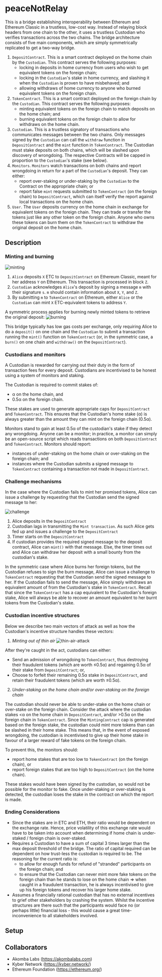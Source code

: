 # peaceNotRelay

This is a bridge establishing interoperability between Ethereum and Ethereum Classic in a trustless, low-cost way. Instead of relaying block headers from one chain to the other, it uses a trustless Custodian who verifies transactions across the two chains.  The bridge architecture consists of five main components, which are simply symmetrically replicated to get a two-way bridge.

1. `DepositContract`. This is a smart contract deployed on the home chain by the `Custodian`. This contract serves the following purposes:
    - locking in deposits in home currency from users who wish to get equivalent tokens on the foreign chain;
    - locking in the `Custodian`'s stake in home currency, and slashing it when the `Custodian` is proven to have misbehaved; and
    - allowing withdraws of home currency to anyone who burned equivalent tokens on the foreign chain.
2. `TokenContract`. This is a smart contract deployed on the foreign chain by the `Custodian`. This contract serves the following purposes:
    - minting equivalent tokens on the foreign chain to match deposits on the home chain; and
    - burning equivalent tokens on the foreign chain to allow for withdraws on the home chain.
3. `Custodian`. This is a trustless signatory of transactions who communicates messages between the two chains. Only messages signed by the `Custodian` can call the `withdraw` function in `DepositContract` and the `mint` function in `TokenContract`. The Custodian must stake deposits on both chains, which will be slashed upon discovery of wrongdoing. The respective Contracts will be capped in proportion to the `Custodian`'s stake (see below).
4. `Monitors`. `Monitors` watch transactions on both chains and report wrongdoing in return for a part of the `Custodian`'s deposit. They can either: 
    - report over-staking or under-staking by the `Custodian` to the Contract on the appropriate chain; or 
    - report false `mint` requests submitted to `TokenContract` (on the foreign chain) to `DepositContract`, which can itself verify the report against local transactions on the home chain.
5. `User`. The `User` deposits currency on the home chain in exchange for equivalent tokens on the foreign chain. They can trade or transfer the tokens just like any other token on the foreign chain. Anyone who owns these tokens can burn them on the `TokenContract` to withdraw the original deposit on the home chain.

## Description
### Minting and burning
![minting](images/minting.png)
1. `Alice` deposits `X` ETC to `DepositContract` on Ethereum Classic, meant for her address `Y` on Ethereum. This transaction is processed in block `Z`.
2. `Custodian` acknowledges `Alice`'s deposit by signing a message `m` with their signature `s`. `m` should contain information about `X`, `Y`, and `Z`.
3. By submitting `m` to `TokenContract` on Ethereum, either `Alice` or the `Custodian` can mint `X` ETC-equivalent tokens to address `Y`.

A symmetric process applies for burning newly minted tokens to retrieve the original deposit:
![burning](images/burning.png)

This bridge typically has low gas costs per exchange, only requiring Alice to do a `deposit()` on one chain and the `Custodian` to submit a transaction running the `mint()` function on `TokenContract` (or, in the symmetric case, a `burn()` on one chain and `withdraw()` on the `DepositContract`).

### Custodians and monitors
A Custodian is rewarded for carrying out their duty in the form of transaction fees for every deposit. Custodians are incentivised to be honest using a system of monitors and staking. 

The Custodian is required to commit stakes of:
- α on the home chain, and
- 0.5α on the foreign chain.

These stakes are used to generate appropriate caps for `DepositContract` and `TokenContract`. This ensures that the Custodian's home stake (α) is always greater than the amount they can mint on the foreign chain (0.5α).

Monitors stand to gain at least 0.5α of the custodian's stake if they detect any wrongdoing. Anyone can be a monitor; in practice, a monitor can simply be an open-source script which reads transactions on both `DepositContract` and `TokenContract`. Monitors should report:
- instances of under-staking on the home chain or over-staking on the foreign chain; and
- instances where the Custodian submits a signed message to `TokenContract` containing a transaction not made in `DepositContract`.

### Challenge mechanisms
In the case where the Custodian fails to mint her promised tokens, Alice can issue a challenge by requesting that the Custodian send the signed message to her:

![challenge](images/challenge.png)

1. Alice deposits in the `DepositContract`
2. Custodian lags in transmitting the `Mint transaction`. As such Alice gets fed up and issues a challenge to the `DepositContract`
3. Timer starts on the `DepositContract`
4. If custodian provides the required signed message to the deposit contract, Alice can `mint()` with that message. Else, the timer times out and Alice can withdraw her deposit with a small bounty from the custodian's stake.

In the symmetric case where Alice burns her foreign tokens, but the Custodian refuses to sign the burn message, Alice can issue a challenge to `TokenContract` requesting that the Custodian send the signed message to her. If the Custodian fails to send the message, Alice simply withdraws an equivalent amount of from the Custodian's stake in `TokenContract`. Recall that since the `TokenContract` has a cap equivalent to the Custodian's foreign stake, Alice will always be able to recover an amount equivalent to her burnt tokens from the Custodian's stake.

### Custodian incentive structures
Below we describe two main vectors of attack as well as how the Custodian's incentive structure handles these vectors:

1. *Minting out of thin air*
![thin-air-attack](images/thin-air-attack.png)

After they're caught in the act, custodians can either:

- Send an admission of wrongdoing to `TokenContract`, thus destroying their fraudulent tokens (which are worth ≤0.5α) and regaining 0.5α of their stake from `DepositContract`; or,
- Choose to forfeit their remaining 0.5α stake in `DepositContract`, and retain their fraudulent tokens (which are worth ≤0.5α).

2. *Under-staking on the home chain and/or over-staking on the foreign chain*

The custodian should never be able to under-stake on the home chain or over-stake on the foreign chain. Consider the attack where the custodian stakes <α on the home chain in `DepositContract`, and/or >0.5α on the foreign chain in `TokenContract`. Since the `MintingContract` cap is generated based on the foreign stake, the custodian could mint more tokens than can be slashed in their home stake. This means that, in the event of exposed wrongdoing, the custodian is incentivised to give up their home stake in favour of a larger reward of fake tokens on the foreign chain. 

To prevent this, the monitors should:
- report home stakes that are too low to `TokenContract` (on the foreign chain), or
- report foreign stakes that are too high to `DepositContract` (on the home chain).

These stakes would have been signed by the custodian, so would not be possible for the monitor to fake. Once under-staking or over-staking is detected, the custodian loses the stake in the contract on which the report is made.

### Ending Considerations
- Since the stakes are in ETC and ETH, their ratio would be dependent on the exchange rate. Hence, price volatility of this exchange rate would have to be taken into account when determining if home chain is under-staked / foreign chain is over-staked.
- Requires a Custodian to have a sum of capital 3 times larger than the max deposit threshold of the bridge. The ratio of capital required can be dependent on how trust-less the custodian is required to be. The reasoning for the current ratio is:
  - to allow for enough funds for refund of "stranded" participants on the foreign chain; and
  - to ensure that the Custodian can never mint more fake tokens on the foreign chain than he stands to lose on the home chain ⇒ when caught in a fraudulent transaction, he is always incentivised to give up his foreign tokens and recover his larger home stake.
- Assumes a financially rational custodian that has no external incentives to grief other stakeholders by crashing the system. Whilst the incentive structures are there such that the participants would face no (or perhaps little) financial loss - this would cause a great time-inconvenience to all stakeholders involved.

## Setup

## Collaborators
- Akomba Labs (https://akombalabs.com)
- Kyber Network (https://kyber.network/)
- Ethereum Foundation (https://ethereum.org/)
